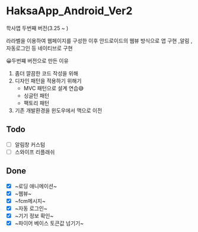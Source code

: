 # HaksaApp_Android_Ver2
학사앱 두번째 버전(3.25 ~ )

라라벨을 이용하여 웹페이지를 구성한 이후 안드로이드의 웹뷰 방식으로 앱 구현 ,알림 , 자동로그인 등 네이티브로 구현

😀두번쨰 버전으로 만든 이유
 1. 좀더 깔끔한 코드 작성을 위해
 2. 디자인 패턴을 적용하기 위해기
    - MVC 패턴으로 설계 연습😅
    - 싱글턴 패턴
    - 팩토리 패턴
 3. 기존 개발환경을 윈도우에서 맥으로 이전
 
Todo
------
- [ ] 알림창 커스텀
- [ ] 스와이프 리플래쉬

Done
-----
- [x] ~로딩 애니메이션~
- [x] ~웹뷰~
- [x] ~fcm메시지~
- [x] ~자동 로그인~
- [x] ~기기 정보 확인~
- [x] ~파이어 베이스 토큰값 넘기기~